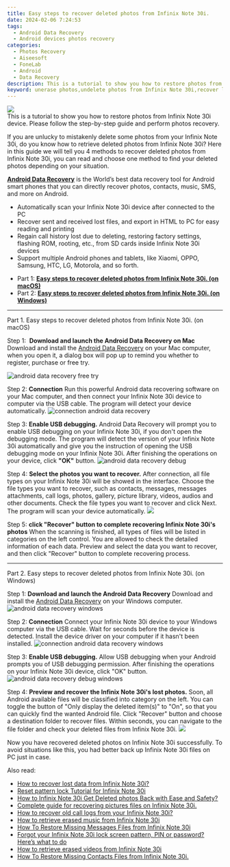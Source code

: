 ```yaml
---
title: Easy steps to recover deleted photos from Infinix Note 30i.
date: 2024-02-06 7:24:53
tags: 
  - Android Data Recovery
  - Android devices photos recovery
categories: 
  - Photos Recovery
  - Aiseesoft
  - FoneLab
  - Android
  - Data Recovery
description: This is a tutorial to show you how to restore photos from Infinix Note 30i device. Please follow the step-by-step guide and perform photos recovery.
keyword: unerase photos,undelete photos from Infinix Note 30i,recover lost photos from Infinix Note 30i,save erased photos from Infinix Note 30i,retrieve wiped photos Infinix Note 30i,restore deleted photos on Infinix Note 30i,Infinix Note 30i photos disappeared,Infinix Note 30i all photos delete,my photos deleted from Infinix Note 30i how to undo photos,Infinix Note 30i photos disappear,Infinix Note 30i retrieve deleted photos,Infinix Note 30i photos recovery
---
```


<img src="https://img0mobiles.techidaily.com/images/best-assets/devices/infinix/infinix-note-30i/1.jpg" class="atpl-imgstyle"  />

<div class="atpl-content atpl-for-fonelab-android recover-photos">

<div class="atpl-post-description-part-1">
This is a tutorial to show you how to restore photos from Infinix Note 30i device. Please follow the step-by-step guide and perform photos recovery.
</div>



<div class="atpl-post-description-part-2">
<div class="tpl-content-sub-paragraph-content">
  <p>
If you are unlucky to mistakenly delete some photos from your Infinix Note 30i, do you know how to retrieve deleted photos from Infinix Note 30i? Here in this guide we will tell you 4 methods to recover deleted photos from Infinix Note 30i, you can read and choose one method to find your deleted photos depending on your situation.
  </p>
</div>
</div>

<div class="atpl-post-description-part-3">
<div class="tpl-content-sub-paragraph-content">
  <p>
    <a href="https://tools.techidaily.com/aiseesoft-android-data-recovery/" target="_blank" rel="noopener"><strong>Android Data Recovery</strong></a> is the World’s best data recovery tool for Android smart phones that you can directly recover photos, contacts, music, SMS, and more on Android.
  </p>
</div>
<div class="tpl-content-sub-paragraph-content">
  <ul class="tpl-content-sub-paragraph-ul-style">
    <li>Automatically scan your Infinix Note 30i device after connected to the PC</li>
    <li>Recover sent and received lost files, and export in HTML to PC for easy reading and printing</li>
    <li>Regain call history lost due to deleting, restoring factory settings, flashing ROM, rooting, etc., from SD cards inside Infinix Note 30i devices</li>
    <li>Support multiple Android phones and tablets, like Xiaomi, OPPO, Samsung, HTC, LG, Motorola, and so forth.</li>
  </ul>
</div>
</div>

<ul>
  <li>Part 1: <strong><a href="#p1"> Easy steps to recover deleted photos from Infinix Note 30i.  (on macOS)</a></strong></li>
  <li>Part 2: <strong><a href="#p2"> Easy steps to recover deleted photos from Infinix Note 30i.  (on Windows)</a></strong></li>
</ul>




<!-- Part 1 -->
<a id="p1" name="p1" ></a><hr>

<div>
  <span class="atpl-step-part-style">Part 1. Easy steps to recover deleted photos from Infinix Note 30i. (on macOS)</span>
</div>  

<span class="atpl-stepstyle-a"><span>Step 1: </span></span> <strong>Download and launch the Android Data Recovery on Mac</strong>
Download and install the <a href="https://tools.techidaily.com/aiseesoft-android-data-recovery/" target="_blank" rel="noopener">Android Data Recovery</a> on your Mac computer, when you open it, a dialog box will pop up to remind you whether to register, purchase or free try.

<img src="https://tools.techidaily.com/images/apps/aiseesoft/android-data-recovery/mac-free-try.png" class="atpl-imgstyle" alt="android data recovery free try" />

<span class="atpl-stepstyle-a"><span>Step 2: </span></span> <strong>Connection</strong>
Run this powerful Android data recovering software on your Mac computer, and then connect your Infinix Note 30i device to computer via the USB cable. The program will detect your device automatically.
<img src="https://tools.techidaily.com/images/apps/aiseesoft/android-data-recovery/mac-connection-interface.jpg" class="atpl-imgstyle" alt="connection android data recovery" />

<span class="atpl-stepstyle-a"><span>Step 3: </span></span> <strong>Enable USB debugging.</strong>
Android Data Recovery will prompt you to enable USB debugging on your Infinix Note 30i, if you don't open the debugging mode. The program will detect the version of your Infinix Note 30i automatically and give you the instruction of opening the USB debugging mode on your Infinix Note 30i. After finishing the operations on your device, click <strong>"OK"</strong> button.
<img src="https://tools.techidaily.com/images/apps/aiseesoft/android-data-recovery/mac-android-usb-debug.jpg"  class="atpl-imgstyle" alt="android data recovery debug" />

<span class="atpl-stepstyle-a"><span>Step 4: </span></span> <strong>Select the photos you want to recover.</strong>
After connection, all file types on your Infinix Note 30i will be showed in the interface. Choose the file types you want to recover, such as contacts, messages, messages attachments, call logs, photos, gallery, picture library, videos, audios and other documents. Check the file types you want to recover and click Next. The program will scan your device automatically.
<img src="https://tools.techidaily.com/images/apps/aiseesoft/android-data-recovery/mac-choose-type-photos.jpg" class="atpl-imgstyle"  />

<span class="atpl-stepstyle-a"><span>Step 5: </span></span> <strong>click "Recover" button to  complete recovering Infinix Note 30i's photos</strong>
When the scanning is finished, all types of files will be listed in categories on the left control. You are allowed to check the detailed information of each data. Preview and select the data you want to recover, and then click "Recover" button to complete recovering process.


<a id="p2" name="p2"></a><hr>

<!-- Part 2 -->
<div>
  <span class="atpl-step-part-style">Part 2. Easy steps to recover deleted photos from Infinix Note 30i. (on Windows)</span>
</div>

<span class="atpl-stepstyle-a"><span>Step 1: </span></span> <strong>Download and launch the Android Data Recovery</strong>
Download and install the <a href="https://tools.techidaily.com/aiseesoft-android-data-recovery/" target="_blank" rel="noopener">Android Data Recovery</a> on your Windows computer.
<img src="https://tools.techidaily.com/images/apps/aiseesoft/android-data-recovery/win-start-interface.png"  class="atpl-imgstyle" alt="android data recovery windows" />

<span class="atpl-stepstyle-a"><span>Step 2: </span></span> <strong>Connection</strong>
Connect your Infinix Note 30i device to your Windows computer via the USB cable. Wait for seconds before the device is detected. Install the device driver on your computer if it hasn't been installed.
<img src="https://tools.techidaily.com/images/apps/aiseesoft/android-data-recovery/win-connection-interface.png" class="atpl-imgstyle" alt="connection android data recovery windows" />

<span class="atpl-stepstyle-a"><span>Step 3: </span></span> <strong>Enable USB debugging.</strong>
Allow USB debugging when your Android prompts you of USB debugging permission. After finishing the operations on your Infinix Note 30i device, click "OK" button.
<img src="https://tools.techidaily.com/images/apps/aiseesoft/android-data-recovery/win-android-usb-debug.png" class="atpl-imgstyle" alt="android data recovery debug windows" />

<span class="atpl-stepstyle-a"><span>Step 4: </span></span> <strong>Preview and recover the Infinix Note 30i's lost photos.</strong>
Soon, all Android available files will be classified into category on the left. You can toggle the button of "Only display the deleted item(s)" to "On", so that you can quickly find the wanted Android file. Click "Recover" button and choose a destination folder to recover files. Within seconds, you can navigate to the file folder and check your deleted files from Infinix Note 30i.
<img src="https://tools.techidaily.com/images/apps/aiseesoft/android-data-recovery/win-recover-photos.png" class="atpl-imgstyle"  />

<div class="atpl-post-description-part-4">
<div class="tpl-content-sub-paragraph-normal">
    <p>
        Now you have recovered deleted photos on Infinix Note 30i successfully. To avoid situations like this, you had better back up Infinix Note 30i files on PC just in case.
    </p>
</div>
</div>

<ins class="adsbygoogle"
     style="display:block"
     data-ad-client="ca-pub-7571918770474297"
     data-ad-slot="8358498916"
     data-ad-format="auto"
     data-full-width-responsive="true"></ins>

<span class="atpl-alsoreadstyle">Also read:</span>
<div><ul>
<li><a href="/how-to-recover-lost-data-from-infinix-note-30i-by-fonelab-android-recover-data/" target="_blank" rel="noopener"><u>How to recover lost data from Infinix Note 30i?</u></a></li>
<li><a href="/reset-pattern-lock-tutorial-for-infinix-note-30i-by-drfone-android-unlock-android-unlock/" target="_blank" rel="noopener"><u>Reset pattern lock Tutorial for Infinix Note 30i</u></a></li>
<li><a href="/how-to-infinix-note-30i-get-deleted-photos-back-with-ease-and-safety-by-fonelab-android-recover-photos/" target="_blank" rel="noopener"><u>How to Infinix Note 30i Get Deleted photos Back with Ease and Safety?</u></a></li>
<li><a href="/complete-guide-for-recovering-pictures-files-on-infinix-note-30i-by-fonelab-android-recover-pictures/" target="_blank" rel="noopener"><u>Complete guide for recovering pictures files on Infinix Note 30i.</u></a></li>
<li><a href="/how-to-recover-old-call-logs-from-your-infinix-note-30i-by-fonelab-android-recover-call-logs/" target="_blank" rel="noopener"><u>How to recover old call logs from your Infinix Note 30i?</u></a></li>
<li><a href="/how-to-retrieve-erased-music-from-infinix-note-30i-by-fonelab-android-recover-music/" target="_blank" rel="noopener"><u>How to retrieve erased music from Infinix Note 30i</u></a></li>
<li><a href="/how-to-restore-missing-messages-files-from-infinix-note-30i-by-fonelab-android-recover-messages/" target="_blank" rel="noopener"><u>How To  Restore Missing Messages Files from Infinix Note 30i</u></a></li>
<li><a href="/forgot-your-infinix-note-30i-lock-screen-pattern-pin-or-password-here-s-what-to-do-by-drfone-android-unlock-android-unlock/" target="_blank" rel="noopener"><u>Forgot your Infinix Note 30i lock screen pattern, PIN or password? Here’s what to do</u></a></li>
<li><a href="/how-to-retrieve-erased-videos-from-infinix-note-30i-by-fonelab-android-recover-video/" target="_blank" rel="noopener"><u>How to retrieve erased videos from Infinix Note 30i</u></a></li>
<li><a href="/how-to-restore-missing-contacts-files-from-infinix-note-30i-by-fonelab-android-recover-contacts/" target="_blank" rel="noopener"><u>How To  Restore Missing Contacts Files from Infinix Note 30i.</u></a></li>
</ul></div>

</div>
